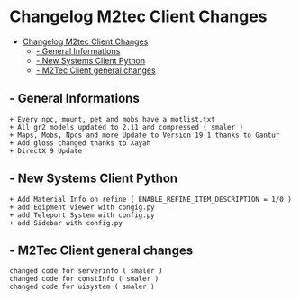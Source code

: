 
# Changelog M2tec Client Changes
- [Changelog M2tec Client Changes](#changelog-m2tec-client-changes)
  * [- General Informations](#--general-informations)
  * [- New Systems Client Python](#--new-systems-client-python)
  * [- M2Tec Client general changes](#--m2tec-client-general-changes)

## - General Informations
```
+ Every npc, mount, pet and mobs have a motlist.txt
+ All gr2 models updated to 2.11 and compressed ( smaler )
+ Maps, Mobs, Npcs and more Update to Version 19.1 thanks to Gantur
+ Add gloss changed thanks to Xayah
+ DirectX 9 Update

```
## - New Systems Client Python
```
+ Add Material Info on refine ( ENABLE_REFINE_ITEM_DESCRIPTION = 1/0 )
+ add Eqipment viewer with congig.py
+ add Teleport System with config.py
+ add Sidebar with config.py
```

## - M2Tec Client general changes
```
changed code for serverinfo ( smaler )
changed code for constInfo ( smaler )
changed code for uisystem ( smaler ) 
```


